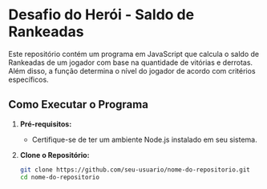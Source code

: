 # Desafio do Herói - Saldo de Rankeadas

Este repositório contém um programa em JavaScript que calcula o saldo de Rankeadas de um jogador com base na quantidade de vitórias e derrotas. Além disso, a função determina o nível do jogador de acordo com critérios específicos.

## Como Executar o Programa

1. **Pré-requisitos:**
   - Certifique-se de ter um ambiente Node.js instalado em seu sistema.

2. **Clone o Repositório:**
   ```bash
   git clone https://github.com/seu-usuario/nome-do-repositorio.git
   cd nome-do-repositorio
